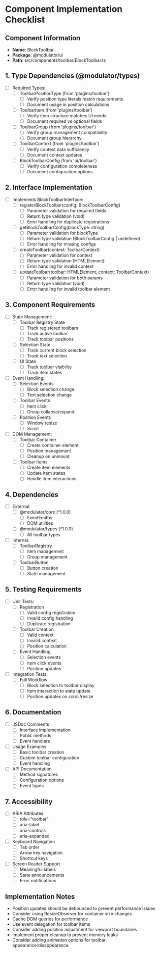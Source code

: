 # Component Implementation Checklist

## Component Information

- **Name**: BlockToolbar
- **Package**: @modulator/ui
- **Path**: src/components/toolbar/BlockToolbar.ts

## 1. Type Dependencies (@modulator/types)

- [ ] Required Types:
  - [ ] ToolbarPositionType (from 'plugins/toolbar')
    - [ ] Verify position type literals match requirements
    - [ ] Document usage in position calculations
  - [ ] ToolbarItem (from 'plugins/toolbar')
    - [ ] Verify item structure matches UI needs
    - [ ] Document required vs optional fields
  - [ ] ToolbarGroup (from 'plugins/toolbar')
    - [ ] Verify group management compatibility
    - [ ] Document group hierarchy
  - [ ] ToolbarContext (from 'plugins/toolbar')
    - [ ] Verify context data sufficiency
    - [ ] Document context updates
  - [ ] BlockToolbarConfig (from 'ui/toolbar')
    - [ ] Verify configuration completeness
    - [ ] Document configuration options

## 2. Interface Implementation

- [ ] Implements BlockToolbarInterface:
  - [ ] registerBlockToolbar(config: BlockToolbarConfig)
    - [ ] Parameter validation for required fields
    - [ ] Return type validation (void)
    - [ ] Error handling for duplicate registrations
  - [ ] getBlockToolbarConfig(blockType: string)
    - [ ] Parameter validation for blockType
    - [ ] Return type validation (BlockToolbarConfig | undefined)
    - [ ] Error handling for missing configs
  - [ ] createToolbar(context: ToolbarContext)
    - [ ] Parameter validation for context
    - [ ] Return type validation (HTMLElement)
    - [ ] Error handling for invalid context
  - [ ] updateToolbar(toolbar: HTMLElement, context: ToolbarContext)
    - [ ] Parameter validation for both params
    - [ ] Return type validation (void)
    - [ ] Error handling for invalid toolbar element

## 3. Component Requirements

- [ ] State Management:
  - [ ] Toolbar Registry State
    - [ ] Track registered toolbars
    - [ ] Track active toolbar
    - [ ] Track toolbar positions
  - [ ] Selection State
    - [ ] Track current block selection
    - [ ] Track text selection
  - [ ] UI State
    - [ ] Track toolbar visibility
    - [ ] Track item states
- [ ] Event Handling:
  - [ ] Selection Events
    - [ ] Block selection change
    - [ ] Text selection change
  - [ ] Toolbar Events
    - [ ] Item click
    - [ ] Group collapse/expand
  - [ ] Position Events
    - [ ] Window resize
    - [ ] Scroll
- [ ] DOM Management:
  - [ ] Toolbar Container
    - [ ] Create container element
    - [ ] Position management
    - [ ] Cleanup on unmount
  - [ ] Toolbar Items
    - [ ] Create item elements
    - [ ] Update item states
    - [ ] Handle item interactions

## 4. Dependencies

- [ ] External:
  - [ ] @modulator/core (^1.0.0)
    - [ ] EventEmitter
    - [ ] DOM utilities
  - [ ] @modulator/types (^1.0.0)
    - [ ] All toolbar types
- [ ] Internal:
  - [ ] ToolbarRegistry
    - [ ] Item management
    - [ ] Group management
  - [ ] ToolbarButton
    - [ ] Button creation
    - [ ] State management

## 5. Testing Requirements

- [ ] Unit Tests:
  - [ ] Registration
    - [ ] Valid config registration
    - [ ] Invalid config handling
    - [ ] Duplicate registration
  - [ ] Toolbar Creation
    - [ ] Valid context
    - [ ] Invalid context
    - [ ] Position calculation
  - [ ] Event Handling
    - [ ] Selection events
    - [ ] Item click events
    - [ ] Position updates
- [ ] Integration Tests:
  - [ ] Full Workflow
    - [ ] Block selection to toolbar display
    - [ ] Item interaction to state update
    - [ ] Position updates on scroll/resize

## 6. Documentation

- [ ] JSDoc Comments
  - [ ] Interface implementation
  - [ ] Public methods
  - [ ] Event handlers
- [ ] Usage Examples
  - [ ] Basic toolbar creation
  - [ ] Custom toolbar configuration
  - [ ] Event handling
- [ ] API Documentation
  - [ ] Method signatures
  - [ ] Configuration options
  - [ ] Event types

## 7. Accessibility

- [ ] ARIA Attributes
  - [ ] role="toolbar"
  - [ ] aria-label
  - [ ] aria-controls
  - [ ] aria-expanded
- [ ] Keyboard Navigation
  - [ ] Tab order
  - [ ] Arrow key navigation
  - [ ] Shortcut keys
- [ ] Screen Reader Support
  - [ ] Meaningful labels
  - [ ] State announcements
  - [ ] Error notifications

## Implementation Notes

- Position updates should be debounced to prevent performance issues
- Consider using ResizeObserver for container size changes
- Cache DOM queries for performance
- Use event delegation for toolbar items
- Consider adding position adjustment for viewport boundaries
- Implement proper cleanup to prevent memory leaks
- Consider adding animation options for toolbar appearance/disappearance
